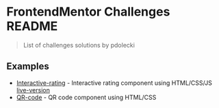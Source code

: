 # FrontendMentor Challenges README

> List of challenges solutions by pdolecki

## Examples
- [Interactive-rating](https://github.com/pdolecki/FrontendMentor/tree/main/interactive-rating-component
) - Interactive rating component using HTML/CSS/JS
[live-version](https://pdolecki-interactive-rating-component.netlify.app/)
- [QR-code](https://github.com/pdolecki/FrontendMentor/tree/main/qr-code-component-main
) - QR code component using HTML/CSS
